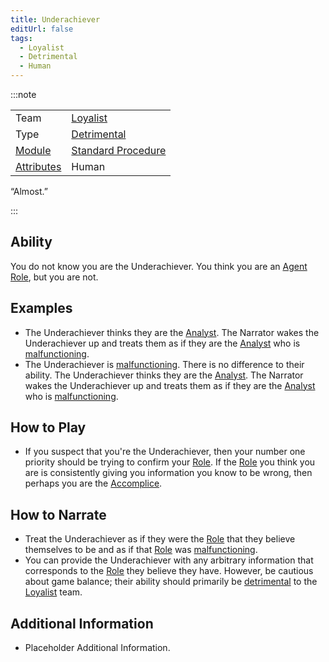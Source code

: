 ```yaml
---
title: Underachiever
editUrl: false
tags:
  - Loyalist
  - Detrimental
  - Human
---
```


:::note


|                                     |                                                     |
| ----------------------------------- | --------------------------------------------------- |
| Team                                | [Loyalist](/swtcpedia/loyalist)                     |
| Type                                | [Detrimental](/swtcpedia/detrimental)               |
| [Module](/swtcpedia/module)         | [Standard Procedure](/swtcpedia/standard-procedure) |
| [Attributes](/swtcpedia/attributes) | Human                                               |

“Almost.”

:::

## Ability

You do not know you are the Underachiever. You think you are an [Agent](/swtcpedia/agent) [Role](/swtcpedia/role), but you are not.

## Examples

* The Underachiever thinks they are the [Analyst](/swtcpedia/analyst). The Narrator wakes the Underachiever up and treats them as if they are the [Analyst](/swtcpedia/analyst) who is [malfunctioning](/swtcpedia/malfunctioning).
* The Underachiever is [malfunctioning](/swtcpedia/malfunctioning). There is no difference to their ability. The Underachiever thinks they are the [Analyst](/swtcpedia/analyst). The Narrator wakes the Underachiever up and treats them as if they are the [Analyst](/swtcpedia/analyst) who is [malfunctioning](/swtcpedia/malfunctioning).

## How to Play

* If you suspect that you're the Underachiever, then your number one priority should be trying to confirm your [Role](/swtcpedia/role). If the [Role](/swtcpedia/role) you think you are is consistently giving you information you know to be wrong, then perhaps you are the [Accomplice](/swtcpedia/accomplice).

## How to Narrate

* Treat the Underachiever as if they were the [Role](/swtcpedia/role) that they believe themselves to be and as if that [Role](/swtcpedia/role) was [malfunctioning](/swtcpedia/malfunctioning).
* You can provide the Underachiever with any arbitrary information that corresponds to the [Role](/swtcpedia/role) they believe they have. However, be cautious about game balance; their ability should primarily be [detrimental](/swtcpedia/detrimental) to the [Loyalist](/swtcpedia/loyalist) team.

## Additional Information

* Placeholder Additional Information.
